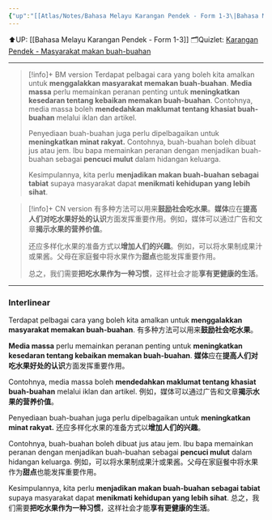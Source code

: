 ```yaml
---
{"up":"[[Atlas/Notes/Bahasa Melayu Karangan Pendek - Form 1-3\|Bahasa Melayu Karangan Pendek - Form 1-3]]","dg-publish":true,"permalink":"/atlas/notes/form-3-karangan-pendek-masyarakat-makan-buah-buahan/","dgPassFrontmatter":true}
---
```


⬆️UP: [[Bahasa Melayu Karangan Pendek - Form 1-3]]
🗂️Quizlet: [Karangan Pendek - Masyarakat makan buah-buahan](https://quizlet.com/my/976009436/karangan-pendek-masyarakat-makan-buah-buahan-flash-cards/?i=1vbzw5&x=1jqt)

---


> [!info]+ BM version
> Terdapat pelbagai cara yang boleh kita amalkan untuk **menggalakkan masyarakat memakan buah-buahan**. **Media massa** perlu memainkan peranan penting untuk **meningkatkan kesedaran tentang kebaikan memakan buah-buahan**. Contohnya, media massa boleh **mendedahkan maklumat tentang khasiat buah-buahan** melalui iklan dan artikel. 
> 
> Penyediaan buah-buahan juga perlu dipelbagaikan untuk **meningkatkan minat rakyat.** Contohnya, buah-buahan boleh dibuat jus atau jem. Ibu bapa memainkan peranan dengan menjadikan buah-buahan sebagai **pencuci mulut** dalam hidangan keluarga. 
> 
> Kesimpulannya, kita perlu **menjadikan makan buah-buahan sebagai tabiat** supaya masyarakat dapat **menikmati kehidupan yang lebih sihat**.

> [!info]+ CN version
> 有多种方法可以用来**鼓励社会吃水果**。**媒体**应在**提高人们对吃水果好处的认识**方面发挥重要作用。例如，媒体可以通过广告和文章**揭示水果的营养价值**。
> 
> 还应多样化水果的准备方式以**增加人们的兴趣**。例如，可以将水果制成果汁或果酱。父母在家庭餐中将水果作为**甜点**也能发挥重要作用。
> 
> 总之，我们需要**把吃水果作为一种习惯**，这样社会才能**享有更健康的生活**。


---

### Interlinear

Terdapat pelbagai cara yang boleh kita amalkan untuk **menggalakkan masyarakat memakan buah-buahan**. 
有多种方法可以用来**鼓励社会吃水果**。

**Media massa** perlu memainkan peranan penting untuk **meningkatkan kesedaran tentang kebaikan memakan buah-buahan**. 
**媒体**应在**提高人们对吃水果好处的认识**方面发挥重要作用。

Contohnya, media massa boleh **mendedahkan maklumat tentang khasiat buah-buahan** melalui iklan dan artikel. 
例如，媒体可以通过广告和文章**揭示水果的营养价值**。

Penyediaan buah-buahan juga perlu dipelbagaikan untuk **meningkatkan minat rakyat.** 
还应多样化水果的准备方式以**增加人们的兴趣**。

Contohnya, buah-buahan boleh dibuat jus atau jem. Ibu bapa memainkan peranan dengan menjadikan buah-buahan sebagai **pencuci mulut** dalam hidangan keluarga. 
例如，可以将水果制成果汁或果酱。父母在家庭餐中将水果作为**甜点**也能发挥重要作用。

Kesimpulannya, kita perlu **menjadikan makan buah-buahan sebagai tabiat** supaya masyarakat dapat **menikmati kehidupan yang lebih sihat**.
总之，我们需要**把吃水果作为一种习惯**，这样社会才能**享有更健康的生活**。



